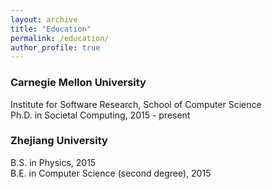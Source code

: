 ```yaml
---
layout: archive
title: "Education"
permalink: /education/
author_profile: true
---
```


### Carnegie Mellon University
Institute for Software Research, School of Computer Science <br />
Ph.D. in Societal Computing, 2015 - present

### Zhejiang University
B.S. in Physics, 2015 <br />
B.E. in Computer Science (second degree), 2015
